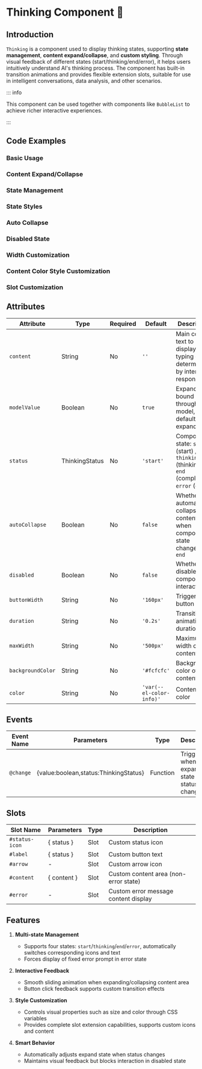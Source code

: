 # Thinking Component 🍓

## Introduction

`Thinking` is a component used to display thinking states, supporting **state management**, **content expand/collapse**, and **custom styling**. Through visual feedback of different states (start/thinking/end/error), it helps users intuitively understand AI's thinking process. The component has built-in transition animations and provides flexible extension slots, suitable for use in intelligent conversations, data analysis, and other scenarios.

::: info

This component can be used together with components like `BubbleList` to achieve richer interactive experiences.

:::

## Code Examples

### Basic Usage

<demo src="./demos/base.vue"></demo>

### Content Expand/Collapse

<demo src="./demos/content.vue"></demo>

### State Management

<demo src="./demos/v-model.vue"></demo>

### State Styles

<demo src="./demos/status.vue"></demo>

### Auto Collapse

<demo src="./demos/autoCollapse.vue"></demo>

### Disabled State

<demo src="./demos/disabled.vue"></demo>

### Width Customization

<demo src="./demos/width.vue"></demo>

### Content Color Style Customization

<demo src="./demos/color.vue"></demo>

### Slot Customization

<demo src="./demos/solt.vue"></demo>

## Attributes

| Attribute | Type | Required | Default | Description |
| --------- | ---- | -------- | ------- | ----------- |
| `content` | String | No | `''` | Main content text to display, no typing effect, determined by interface response |
| `modelValue` | Boolean | No | `true` | Expand state bound through v-model, default is expanded |
| `status` | ThinkingStatus | No | `'start'` | Component state: `start` (start) / `thinking` (thinking) / `end` (complete) / `error` (error) |
| `autoCollapse` | Boolean | No | `false` | Whether to automatically collapse content area when component state changes to `end` |
| `disabled` | Boolean | No | `false` | Whether to disable component interaction |
| `buttonWidth` | String | No | `'160px'` | Trigger button width |
| `duration` | String | No | `'0.2s'` | Transition animation duration |
| `maxWidth` | String | No | `'500px'` | Maximum width of content area |
| `backgroundColor` | String | No | `'#fcfcfc'` | Background color of content area |
| `color` | String | No | `'var(--el-color-info)'` | Content text color |

## Events

| Event Name | Parameters | Type | Description |
| ---------- | ---------- | ---- | ----------- |
| `@change` | \{value:boolean,status:ThinkingStatus\} | Function | Triggered when expand state or status changes |

## Slots

| Slot Name | Parameters | Type | Description |
| --------- | ---------- | ---- | ----------- |
| `#status-icon` | \{ status \} | Slot | Custom status icon |
| `#label` | \{ status \} | Slot | Custom button text |
| `#arrow` | - | Slot | Custom arrow icon |
| `#content` | \{ content \} | Slot | Custom content area (non-error state) |
| `#error` | - | Slot | Custom error message content display |

## Features

1. **Multi-state Management**

   - Supports four states: `start`/`thinking`/`end`/`error`, automatically switches corresponding icons and text
   - Forces display of fixed error prompt in error state

2. **Interactive Feedback**

   - Smooth sliding animation when expanding/collapsing content area
   - Button click feedback supports custom transition effects

3. **Style Customization**

   - Controls visual properties such as size and color through CSS variables
   - Provides complete slot extension capabilities, supports custom icons and content

4. **Smart Behavior**
   - Automatically adjusts expand state when status changes
   - Maintains visual feedback but blocks interaction in disabled state
